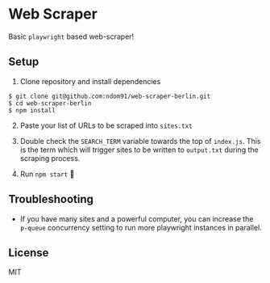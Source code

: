 # Web Scraper

Basic `playwright` based web-scraper!

## Setup

1. Clone repository and install dependencies

```
$ git clone git@github.com:ndom91/web-scraper-berlin.git
$ cd web-scraper-berlin
$ npm install
```

2. Paste your list of URLs to be scraped into `sites.txt`

3. Double check the `SEARCH_TERM` variable towards the top of `index.js`. This is the term which will trigger sites to be written to `output.txt` during the scraping process.

4. Run `npm start` :tada:

## Troubleshooting

- If you have many sites and a powerful computer, you can increase the `p-queue` concurrency setting to run more playwright instances in parallel.

## License

MIT
